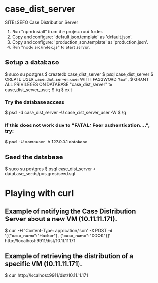 # case_dist_server
SITE4SEFO Case Distribution Server

1. Run "npm install" from the project root folder.
2. Copy and configure: 'default.json.template' as 'default.json'.
3. Copy and configure: 'production.json.template' as 'production.json'.
4. Run "node src/index.js" to start server.


## Setup a database
$ sudo su postgres
$ createdb case_dist_server
$ psql case_dist_server
$ CREATE USER case_dist_server_user WITH PASSWORD 'test';
$ GRANT ALL PRIVILEGES ON DATABASE "case_dist_server" to case_dist_server_user;
$ \q
$ exit

### Try the database access
$ psql -d case_dist_server -U case_dist_server_user -W
$ \q
### If this does not work due to "FATAL: Peer authentication....", try:
$ psql -U someuser -h 127.0.0.1 database 

## Seed the database
$ sudo su postgres
$ psql case_dist_server < database_seeds/postgres/seed.sql


# Playing with curl

## Example of notifying the Case Distribution Server about a new VM (10.11.11.171).
$ curl -H 'Content-Type: application/json' -X POST -d '[{"case_name":"Hacker"}, {"case_name":"DDOS"}]' http://localhost:9911/dist/10.11.11.171

## Example of retrieving the distribution of a specific VM (10.11.11.171).
$ curl http://localhost:9911/dist/10.11.11.171
